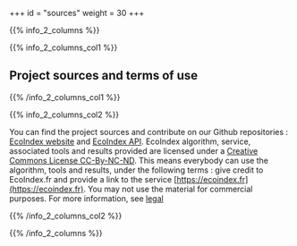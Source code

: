 +++
id = "sources"
weight = 30
+++

{{% info_2_columns %}}

{{% info_2_columns_col1 %}}

## Project sources and terms of use

{{% /info_2_columns_col1 %}}

{{% info_2_columns_col2 %}}

You can find the project sources and contribute on our Github repositories : [EcoIndex website](https://github.com/cnumr/EcoIndex) and [EcoIndex API](https://github.com/cnumr/ecoindex_api). EcoIndex algorithm, service, associated tools and results provided are licensed under a [Creative Commons License CC-By-NC-ND](https://creativecommons.org/licenses/by-nc-nd/2.0/). This means everybody can use the algorithm, tools and results, under the following terms : give credit to EcoIndex.fr and provide a link to the service [https://ecoindex.fr](https://ecoindex.fr). You may not use the material for commercial purposes. For more information, see [legal](/en/legal)

{{% /info_2_columns_col2 %}}

{{% /info_2_columns %}}
